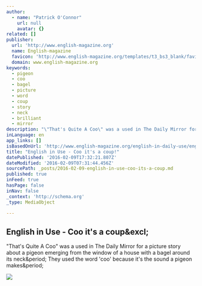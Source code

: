 ```yaml
---
author:
  - name: "Patrick O'Connor"
    url: null
    avatar: {}
related: []
publisher:
  url: 'http://www.english-magazine.org'
  name: English-magazine
  favicon: 'http://www.english-magazine.org/templates/t3_bs3_blank/favicon.ico'
  domain: www.english-magazine.org
keywords:
  - pigeon
  - coo
  - bagel
  - picture
  - word
  - coup
  - story
  - neck
  - brilliant
  - mirror
description: "\"That's Quite A Coo\" was a used in The Daily Mirror for a picture story about a pigeon emerging from the window of a house with a bagel around its neck. They used the word 'coo' because it's the sound a pigeon makes."
inLanguage: en
app_links: []
isBasedOnUrl: 'http://www.english-magazine.org/english-in-daily-use/english-in-use-headlines/684-english-in-use-coo-its-a-coup'
title: "English in Use - Coo it's a coup!"
datePublished: '2016-02-09T17:32:21.807Z'
dateModified: '2016-02-09T07:31:44.456Z'
sourcePath: _posts/2016-02-09-english-in-use-coo-its-a-coup.md
published: true
inFeed: true
hasPage: false
inNav: false
_context: 'http://schema.org'
_type: MediaObject

---
```

<article style=""><h1>English in Use - Coo it's a coup&amp;excl;</h1><p>"That's Quite A Coo" was a used in The Daily Mirror for a picture story about a pigeon emerging from the window of a house with a bagel around its neck&amp;period; They used the word 'coo' because it's the sound a pigeon makes&amp;period;</p><img src="http://www.english-magazine.org/images/pinterest_badge_red-48x48.png" /></article>